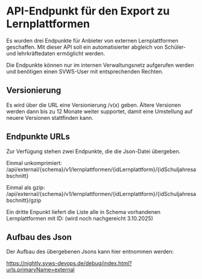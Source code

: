 # API-Endpunkt für den Export zu Lernplattformen

Es wurden drei Endpunkte für Anbieter von externen Lernplattformen geschaffen.
Mit dieser API soll ein automatisierter abgleich von Schüler- und lehrkräftedaten ermöglicht werden.

Die Endpunkte können nur im internen Verwaltungsnetz aufgerufen werden und benötigen einen SVWS-User mit entsprechenden Rechten.

## Versionierung

Es wird über die URL eine Versionierung /v(x) geben.
Ältere Versionen werden dann bis zu 12 Monate weiter supportet, damit eine Umstellung auf neuere Versionen stattfinden kann.

## Endpunkte URLs

Zur Verfügung stehen zwei Endpunkte, die die Json-Datei übergeben.

Einmal unkomprimiert:
/api/external/{schema}/v1/lernplattformen/{idLernplattform}/{idSchuljahresabschnitt}

Einmal als gzip:
/api/external/{schema}/v1/lernplattformen/{idLernplattform}/{idSchuljahresabschnitt}/gzip

Ein dritte Enpunkt liefert die Liste alle in Schema vorhandenen Lernplattformen mit ID:
(wird noch nachgereicht 3.10.2025)

## Aufbau des Json

Der Aufbau des übergebenen Jsons kann hier entnommen werden:

https://nightly.svws-devops.de/debug/index.html?urls.primaryName=external

